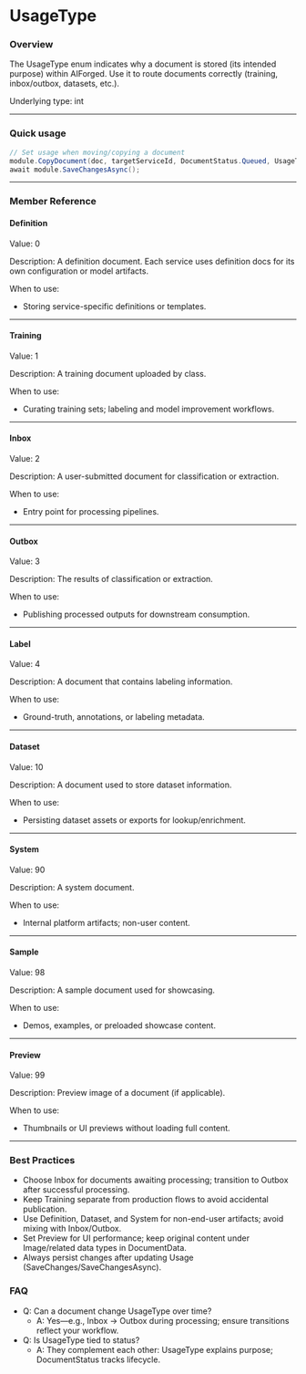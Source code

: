 # UsageType

### Overview

The UsageType enum indicates why a document is stored (its intended purpose) within AIForged. Use it to route documents correctly (training, inbox/outbox, datasets, etc.).

Underlying type: int

***

### Quick usage

```csharp
// Set usage when moving/copying a document
module.CopyDocument(doc, targetServiceId, DocumentStatus.Queued, UsageType.Inbox);
await module.SaveChangesAsync();
```

***

### Member Reference

#### Definition

Value: 0

Description: A definition document. Each service uses definition docs for its own configuration or model artifacts.

When to use:

* Storing service-specific definitions or templates.

***

#### Training

Value: 1

Description: A training document uploaded by class.

When to use:

* Curating training sets; labeling and model improvement workflows.

***

#### Inbox

Value: 2

Description: A user-submitted document for classification or extraction.

When to use:

* Entry point for processing pipelines.

***

#### Outbox

Value: 3

Description: The results of classification or extraction.

When to use:

* Publishing processed outputs for downstream consumption.

***

#### Label

Value: 4

Description: A document that contains labeling information.

When to use:

* Ground-truth, annotations, or labeling metadata.

***

#### Dataset

Value: 10

Description: A document used to store dataset information.

When to use:

* Persisting dataset assets or exports for lookup/enrichment.

***

#### System

Value: 90

Description: A system document.

When to use:

* Internal platform artifacts; non-user content.

***

#### Sample

Value: 98

Description: A sample document used for showcasing.

When to use:

* Demos, examples, or preloaded showcase content.

***

#### Preview

Value: 99

Description: Preview image of a document (if applicable).

When to use:

* Thumbnails or UI previews without loading full content.

***

### Best Practices

* Choose Inbox for documents awaiting processing; transition to Outbox after successful processing.
* Keep Training separate from production flows to avoid accidental publication.
* Use Definition, Dataset, and System for non-end-user artifacts; avoid mixing with Inbox/Outbox.
* Set Preview for UI performance; keep original content under Image/related data types in DocumentData.
* Always persist changes after updating Usage (SaveChanges/SaveChangesAsync).

### FAQ

* Q: Can a document change UsageType over time?
  * A: Yes—e.g., Inbox → Outbox during processing; ensure transitions reflect your workflow.
* Q: Is UsageType tied to status?
  * A: They complement each other: UsageType explains purpose; DocumentStatus tracks lifecycle.
